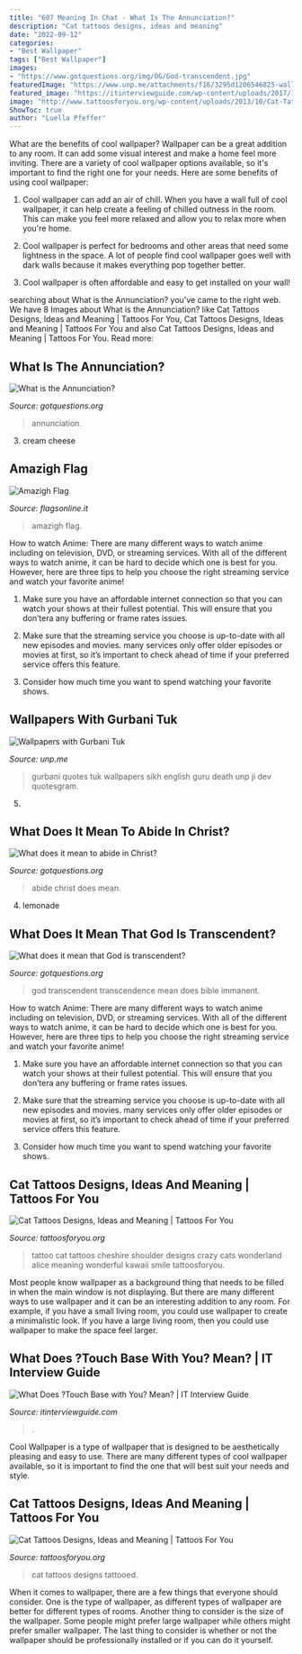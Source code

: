 ```yaml
---
title: "607 Meaning In Chat - What Is The Annunciation?"
description: "Cat tattoos designs, ideas and meaning"
date: "2022-09-12"
categories:
- "Best Wallpaper"
tags: ["Best Wallpaper"]
images:
- "https://www.gotquestions.org/img/OG/God-transcendent.jpg"
featuredImage: "https://www.unp.me/attachments/f16/3295d1206546825-wallpapers-with-gurbani-tuk-wall1.jpg"
featured_image: "https://itinterviewguide.com/wp-content/uploads/2017/10/touch-base-with-you.jpg"
image: "http://www.tattoosforyou.org/wp-content/uploads/2013/10/Cat-Tattoos-Pictures-762x1024.jpg"
ShowToc: true
author: "Luella Pfeffer"
---
```



What are the benefits of cool wallpaper?
Wallpaper can be a great addition to any room. It can add some visual interest and make a home feel more inviting. There are a variety of cool wallpaper options available, so it's important to find the right one for your needs. Here are some benefits of using cool wallpaper: 
1. Cool wallpaper can add an air of chill. When you have a wall full of cool wallpaper, it can help create a feeling of chilled outness in the room. This can make you feel more relaxed and allow you to relax more when you're home. 

2. Cool wallpaper is perfect for bedrooms and other areas that need some lightness in the space. A lot of people find cool wallpaper goes well with dark walls because it makes everything pop together better. 

3. Cool wallpaper is often affordable and easy to get installed on your wall!

	

		
searching about What is the Annunciation? you've came to the right web. We have 8 Images about What is the Annunciation? like Cat Tattoos Designs, Ideas and Meaning | Tattoos For You, Cat Tattoos Designs, Ideas and Meaning | Tattoos For You and also Cat Tattoos Designs, Ideas and Meaning | Tattoos For You. Read more:
		
    
## What Is The Annunciation?

<img loading=lazy src="https://www.gotquestions.org/img/OG/the-Annunciation.jpg" onerror="this.onerror=null;this.src='https://tse2.mm.bing.net/th?id=OIP.F3JzqX1Xn0DhpjPLtKGn1wHaHa&amp;pid=15.1';" alt="What is the Annunciation?">

_Source: gotquestions.org_

>annunciation. 

	

3. cream cheese 

    
## Amazigh Flag

<img loading=lazy src="https://www.flagsonline.it/uploads/2016-6-6/1200-0/amazigh-berberi.jpg" onerror="this.onerror=null;this.src='https://tse3.mm.bing.net/th?id=OIP.ytjFadkLgPSfHPlZkRefBgHaEy&amp;pid=15.1';" alt="Amazigh Flag">

_Source: flagsonline.it_

>amazigh flag. 

	

How to watch Anime: There are many different ways to watch anime including on television, DVD, or streaming services.
With all of the different ways to watch anime, it can be hard to decide which one is best for you. However, here are three tips to help you choose the right streaming service and watch your favorite anime!
1. Make sure you have an affordable internet connection so that you can watch your shows at their fullest potential. This will ensure that you don’tera any buffering or frame rates issues.

2. Make sure that the streaming service you choose is up-to-date with all new episodes and movies. many services only offer older episodes or movies at first, so it’s important to check ahead of time if your preferred service offers this feature.

3. Consider how much time you want to spend watching your favorite shows.

    
## Wallpapers With Gurbani Tuk

<img loading=lazy src="https://www.unp.me/attachments/f16/3295d1206546825-wallpapers-with-gurbani-tuk-wall1.jpg" onerror="this.onerror=null;this.src='https://tse3.mm.bing.net/th?id=OIP.o2doShsyjOa9cbd5k2fh1QHaEo&amp;pid=15.1';" alt="Wallpapers with Gurbani Tuk">

_Source: unp.me_

>gurbani quotes tuk wallpapers sikh english guru death unp ji dev quotesgram. 

	

5.

    
## What Does It Mean To Abide In Christ?

<img loading=lazy src="https://www.gotquestions.org/img/OG/abide-in-Christ.jpg" onerror="this.onerror=null;this.src='https://tse3.mm.bing.net/th?id=OIP.1XkyjW-GMGG9w_c9WI7QRQHaD4&amp;pid=15.1';" alt="What does it mean to abide in Christ?">

_Source: gotquestions.org_

>abide christ does mean. 

	

4. lemonade 

    
## What Does It Mean That God Is Transcendent?

<img loading=lazy src="https://www.gotquestions.org/img/OG/God-transcendent.jpg" onerror="this.onerror=null;this.src='https://tse4.mm.bing.net/th?id=OIP.iaOIV0cUZSoGJakppAF8TgHaD4&amp;pid=15.1';" alt="What does it mean that God is transcendent?">

_Source: gotquestions.org_

>god transcendent transcendence mean does bible immanent. 

	

How to watch Anime: There are many different ways to watch anime including on television, DVD, or streaming services.
With all of the different ways to watch anime, it can be hard to decide which one is best for you. However, here are three tips to help you choose the right streaming service and watch your favorite anime!
1. Make sure you have an affordable internet connection so that you can watch your shows at their fullest potential. This will ensure that you don’tera any buffering or frame rates issues.

2. Make sure that the streaming service you choose is up-to-date with all new episodes and movies. many services only offer older episodes or movies at first, so it’s important to check ahead of time if your preferred service offers this feature.

3. Consider how much time you want to spend watching your favorite shows.

    
## Cat Tattoos Designs, Ideas And Meaning | Tattoos For You

<img loading=lazy src="http://www.tattoosforyou.org/wp-content/uploads/2013/10/Cat-Tattoos-Pictures-762x1024.jpg" onerror="this.onerror=null;this.src='https://tse3.mm.bing.net/th?id=OIP.Vr2RRj8qVvOQDiDJWSzBdQHaJ8&amp;pid=15.1';" alt="Cat Tattoos Designs, Ideas and Meaning | Tattoos For You">

_Source: tattoosforyou.org_

>tattoo cat tattoos cheshire shoulder designs crazy cats wonderland alice meaning wonderful kawaii smile tattoosforyou. 

	

Most people know wallpaper as a background thing that needs to be filled in when the main window is not displaying. But there are many different ways to use wallpaper and it can be an interesting addition to any room. For example, if you have a small living room, you could use wallpaper to create a minimalistic look. If you have a large living room, then you could use wallpaper to make the space feel larger.

    
## What Does ?Touch Base With You? Mean? | IT Interview Guide

<img loading=lazy src="https://itinterviewguide.com/wp-content/uploads/2017/10/touch-base-with-you.jpg" onerror="this.onerror=null;this.src='https://tse1.mm.bing.net/th?id=OIP.vfNMBmmYekAa25E5G27J2gHaHa&amp;pid=15.1';" alt="What Does ?Touch Base with You? Mean? | IT Interview Guide">

_Source: itinterviewguide.com_

>. 

	

Cool Wallpaper is a type of wallpaper that is designed to be aesthetically pleasing and easy to use. There are many different types of cool wallpaper available, so it is important to find the one that will best suit your needs and style.

    
## Cat Tattoos Designs, Ideas And Meaning | Tattoos For You

<img loading=lazy src="http://www.tattoosforyou.org/wp-content/uploads/2013/10/Tattooed-Cat-767x1024.jpg" onerror="this.onerror=null;this.src='https://tse2.mm.bing.net/th?id=OIP.QaKF1byPXSvaoSKNvaAzAgHaJ4&amp;pid=15.1';" alt="Cat Tattoos Designs, Ideas and Meaning | Tattoos For You">

_Source: tattoosforyou.org_

>cat tattoos designs tattooed. 

	

When it comes to wallpaper, there are a few things that everyone should consider. One is the type of wallpaper, as different types of wallpaper are better for different types of rooms. Another thing to consider is the size of the wallpaper. Some people might prefer large wallpaper while others might prefer smaller wallpaper. The last thing to consider is whether or not the wallpaper should be professionally installed or if you can do it yourself.


